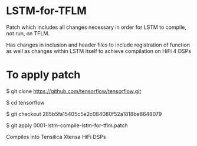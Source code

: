 # LSTM-for-TFLM
Patch which includes all changes necessary in order for LSTM to compile, not run, on TFLM.

Has changes in inclusion and header files to include registration of function as well as changes within LSTM itself to achieve compilation on HiFi 4 DSPs
# To apply patch
$ git clone https://github.com/tensorflow/tensorflow.git

$ cd tensorflow

$ git checkout 285b5fa15405c5e2c084080f52a1818be8648079

$ git apply 0001-lstm-compile-lstm-for-tflm.patch

Compiles into Tensilica Xtensa HiFi DSPs
